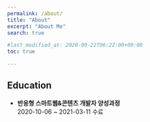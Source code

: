 ```yaml
---
permalink: /about/
title: "About"
excerpt: "About Me"
search: true

#last_modified_at: 2020-09-22T06:22:00+09:00
toc: true

---
```

## Education
- **반응형 스마트웹&콘텐츠 개발자 양성과정**<br/>
2020-10-06 ~ 2021-03-11 수료
 


<div class="fb-comments" data-href="https://techhan.github.io/about" data-numposts="5"></div>
  



